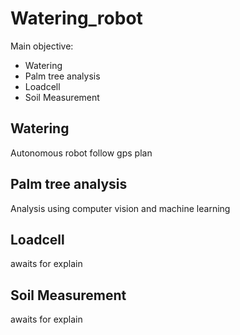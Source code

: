 # Watering_robot
Main objective:
 * Watering
 * Palm tree analysis
 * Loadcell
 * Soil Measurement
 
Watering
---
Autonomous robot follow gps plan 
 
Palm tree analysis
---
 Analysis using computer vision and machine learning
 
Loadcell
---
 awaits for explain
 
Soil Measurement
---
 awaits for explain
